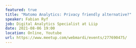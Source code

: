 ```yaml
---
featured: true
title: "Matomo Analytics: Privacy friendly alternative?"
speaker: Fabian Ryf
job: Digital Analytics Specialist at Liip 
date: 2021-08-06 19:00
location: Online, Youtube
url: https://www.meetup.com/webmardi/events/277690475/
---
```


